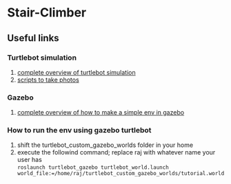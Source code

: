 # Stair-Climber

## Useful links

### Turtlebot simulation
1) [complete overview of turtlebot simulation](https://learn.turtlebot.com/2015/02/03/1/)
2) [scripts to take photos](https://github.com/markwsilliman/turtlebot/blob/master/take_photo.py)

### Gazebo
1) [complete overview of how to make a simple env in gazebo](http://gazebosim.org/tutorials?cat=build_world&tut=building_editor)

### How to run the env using gazebo turtlebot

1) shift the turtlebot_custom_gazebo_worlds folder in your home                        
2) execute the followind command; replace raj with whatever name your user has                                   
```roslaunch turtlebot_gazebo turtlebot_world.launch world_file:=/home/raj/turtlebot_custom_gazebo_worlds/tutorial.world```
